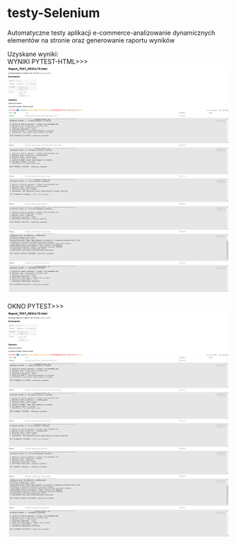 # testy-Selenium
Automatyczne testy aplikacji e-commerce-analizowanie dynamicznych elementów na stronie oraz generowanie raportu wyników

Uzyskane wyniki:
<br> 
WYNIKI PYTEST-HTML>>>
<br> 
![Rezultaty testów z pytest-html](Images/Report_TEST_RESULTS.png)
<br>  
OKNO PYTEST>>>
<br> 
![Okno pytest](Images/Report_TEST_RESULTS.png)
